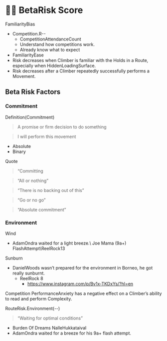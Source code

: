 # 🔷🔷 BetaRisk Score


FamiliarityBias
- Competition.R--
    - CompetitionAttendanceCount
    - Understand how competitions work.
    - Already know what to expect
- FamiliarityEase
- Risk decreases when Climber is familiar with the Holds in a Route, especially when HiddenLoadingSurface.
- Risk decreases after a Climber repeatedly successfully performs a Movement.



## Beta Risk Factors


### Commitment
Definition(Commitment)

> A promise or firm decision to do something

>I will perform this movement

- Absolute
- Binary


Quote

> “Committing

> “All or nothing”

> “There is no backing out of this”

> “Go or no go”

> “Absolute commitment”


### Environment


Wind
- AdamOndra waited for a light breeze.\ Joe Mama (9a+) FlashAttempt\ReelRock13

Sunburn
- DanielWoods wasn’t prepared for the environment in Borneo, he got really sunburnt.
    - ReelRock 8
        - https://www.instagram.com/p/Bv1x-TKDxYs/?hl=en


Competition
PerformanceAnxiety has a negative effect on a Climber’s ability to read and perform Complexity.

RouteRisk.Environment(--)

> “Waiting for optimal conditions”

- Burden Of Dreams NalleHukkataival
- AdamOndra waited for a breeze for his 9a+ flash attempt.

